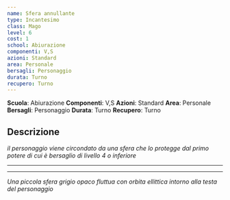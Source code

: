 ```yaml
---
name: Sfera annullante
type: Incantesimo
class: Mago
level: 6
cost: 1
school: Abiurazione
componenti: V,S
azioni: Standard
area: Personale
bersagli: Personaggio
durata: Turno
recupero: Turno
---
```

**Scuola**: Abiurazione
**Componenti**: V,S
**Azioni**: Standard
**Area**: Personale
**Bersagli**: Personaggio
**Durata**: Turno
**Recupero**: Turno

**Descrizione**
-

*il personaggio viene circondato da una sfera che lo protegge dal primo potere di cui è bersaglio di livello 4 o inferiore*

---

---

*Una piccola sfera grigio opaco fluttua con orbita ellittica intorno alla testa del personaggio*